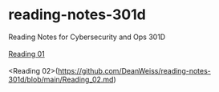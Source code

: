 # reading-notes-301d
Reading Notes for Cybersecurity and Ops 301D
<br>
<br>
[Reading 01](https://github.com/DeanWeiss/reading-notes-301d/blob/main/Reading_01.md)
<br>
<br>
<Reading 02>(https://github.com/DeanWeiss/reading-notes-301d/blob/main/Reading_02.md)
